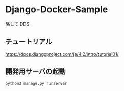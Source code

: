# Django-Docker-Sample

略して DDS

## チュートリアル

https://docs.djangoproject.com/ja/4.2/intro/tutorial01/

## 開発用サーバの起動

```bash
python3 manage.py runserver
```
